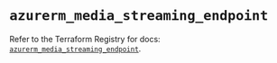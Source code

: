 # `azurerm_media_streaming_endpoint`

Refer to the Terraform Registry for docs: [`azurerm_media_streaming_endpoint`](https://registry.terraform.io/providers/hashicorp/azurerm/3.110.0/docs/resources/media_streaming_endpoint).
